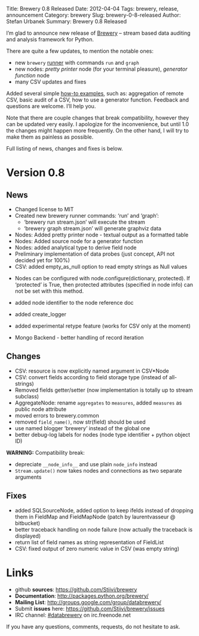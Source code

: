 Title: Brewery 0.8 Released
Date: 2012-04-04
Tags: brewery, release, announcement
Category: brewery
Slug: brewery-0-8-released
Author: Stefan Urbanek
Summary: Brewery 0.8 Released

<p>I&#8217;m glad to announce new release of <a href="https://github.com/Stiivi/brewery">Brewery</a> – stream based data auditing and analysis framework for Python.</p>

<p>There are quite a few updates, to mention the notable ones:</p>

<ul><li>new <code>brewery</code> <a href="http://packages.python.org/brewery/tools.html#brewery">runner</a> with commands <code>run</code> and <code>graph</code></li>
<li>new nodes: <em>pretty printer</em> node (for your terminal pleasure), <em>generator
function</em> node</li>
<li>many CSV updates and fixes</li>
</ul><p>Added several simple <a href="https://github.com/Stiivi/brewery/tree/master/examples">how-to
examples</a>, such as:
aggregation of remote CSV, basic audit of a CSV, how to use a generator
function. Feedback and questions are welcome. I&#8217;ll help you.</p>

<p>Note that there are couple changes that break compatibility, however they can
be updated very easily. I apologize for the inconvenience, but until 1.0 the
changes might happen more frequently. On the other hand, I will try to make
them as painless as possible.</p>

<p>Full listing of news, changes and fixes is below.</p>

<h1>Version 0.8</h1>

<h2>News</h2>

<ul><li>Changed license to MIT</li>
<li>Created new brewery runner commands: &#8216;run&#8217; and &#8216;graph&#8217;:

<ul><li>&#8216;brewery run stream.json&#8217; will execute the stream</li>
<li>&#8216;brewery graph stream.json&#8217; will generate graphviz data</li>
</ul></li>
<li>Nodes: Added pretty printer node - textual output as a formatted table</li>
<li>Nodes: Added source node for a generator function</li>
<li>Nodes: added analytical type to derive field node</li>
<li>Preliminary implementation of data probes (just concept, API not decided yet
for 100%)</li>
<li>CSV: added empty_as_null option to read empty strings as Null values</li>
<li><p>Nodes can be configured with node.configure(dictionary, protected). If 
&#8216;protected&#8217; is True, then protected attributes (specified in node info) can 
not be set with this method.</p></li>
<li><p>added node identifier to the node reference doc</p></li>
<li><p>added create_logger</p></li>
<li><p>added experimental retype feature (works for CSV only at the moment)</p></li>
<li>Mongo Backend - better handling of record iteration</li>
</ul><h2>Changes</h2>

<ul><li>CSV: resource is now explicitly named argument in CSV*Node</li>
<li>CSV: convert fields according to field storage type (instead of all-strings)</li>
<li>Removed fields getter/setter (now implementation is totally up to stream
subclass)</li>
<li>AggregateNode: rename <code>aggregates</code> to <code>measures</code>, added <code>measures</code> as
public node attribute</li>
<li>moved errors to brewery.common</li>
<li>removed <code>field_name()</code>, now str(field) should be used</li>
<li>use named blogger &#8216;brewery&#8217; instead of the global one</li>
<li>better debug-log labels for nodes (node type identifier + python object ID)</li>
</ul><p><strong>WARNING:</strong> Compatibility break:</p>

<ul><li>depreciate <code>__node_info__</code> and use plain <code>node_info</code> instead</li>
<li><code>Stream.update()</code> now takes nodes and connections as two separate arguments</li>
</ul><h2>Fixes</h2>

<ul><li>added SQLSourceNode, added option to keep ifelds instead of dropping them in 
FieldMap and FieldMapNode (patch by laurentvasseur @ bitbucket)</li>
<li>better traceback handling on node failure (now actually the traceback is
displayed)</li>
<li>return list of field names as string representation of FieldList</li>
<li>CSV: fixed output of zero numeric value in CSV (was empty string)</li>
</ul><h1>Links</h1>

<ul><li>github  <strong>sources</strong>: <a href="https://github.com/Stiivi/brewery">https://github.com/Stiivi/brewery</a></li>
<li><strong>Documentation</strong>: <a href="http://packages.python.org/brewery/">http://packages.python.org/brewery/</a></li>
<li><strong>Mailing List</strong>: <a href="http://groups.google.com/group/databrewery/">http://groups.google.com/group/databrewery/</a></li>
<li>Submit <strong>issues</strong> here: <a href="https://github.com/Stiivi/brewery/issues">https://github.com/Stiivi/brewery/issues</a></li>
<li>IRC channel: <a href="irc://irc.freenode.net/#databrewery">#databrewery</a> on irc.freenode.net</li>
</ul><p>If you have any questions, comments, requests, do not hesitate to ask.</p>